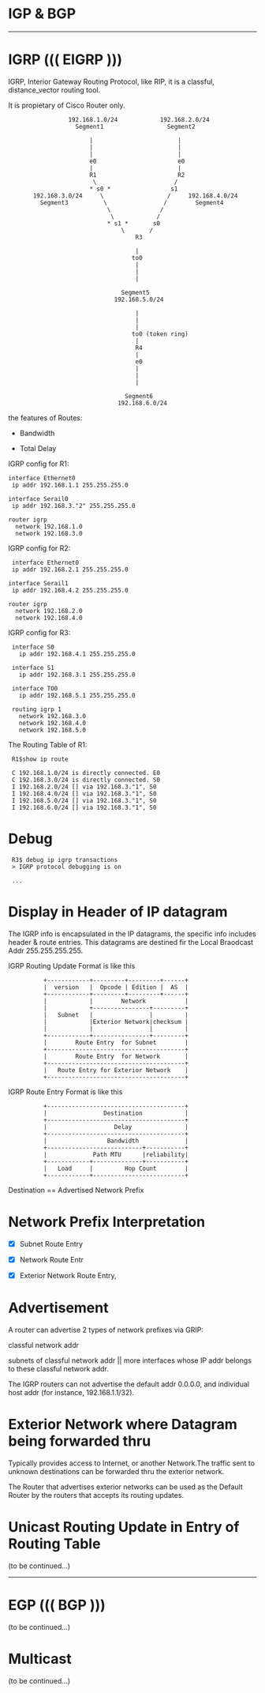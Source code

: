 # IGP & BGP

------------------
# IGRP ((( EIGRP )))

IGRP, Interior Gateway Routing Protocol, like RIP, it is a classful, distance_vector routing tool.

It is propietary of Cisco Router only.


                     192.168.1.0/24            192.168.2.0/24
                       Segment1                  Segment2

                           |                        |
                           |                        |
                           |                        |
                           e0                       e0
                           |                        |
                           R1                       R2
                            \                      /
                           * s0 *                 s1
           192.168.3.0/24     \                  /     192.168.4.0/24 
             Segment3          \                /        Segment4          
                                \              /
                                 \            /
                                * s1 *       s0
                                    \       /
                                        R3
                                       
                                        |
                                       to0
                                        |
                                        |
                                        |
                                                
                                    Segment5 
                                  192.168.5.0/24 
                                    
                                        |
                                        | 
                                        |  
                                       to0 (token ring)
                                        |
                                        R4
                                        |
                                        e0
                                        |
                                        |
                                        |
                                        
                                     Segment6
                                   192.168.6.0/24 





the features of Routes:

* Bandwidth

* Total Delay

IGRP config for R1:

    interface Ethernet0
     ip addr 192.168.1.1 255.255.255.0
     
    interface Serail0
     ip addr 192.168.3."2" 255.255.255.0
     
    router igrp
      network 192.168.1.0
      network 192.168.3.0
      
 IGRP config for R2:
 
     interface Ethernet0
     ip addr 192.168.2.1 255.255.255.0
     
    interface Serail1
     ip addr 192.168.4.2 255.255.255.0
     
    router igrp
      network 192.168.2.0
      network 192.168.4.0
      
 IGRP config for R3:
 
     interface S0
       ip addr 192.168.4.1 255.255.255.0
     
     interface S1
       ip addr 192.168.3.1 255.255.255.0
     
     interface TO0
       ip addr 192.168.5.1 255.255.255.0
     
     routing igrp 1
       network 192.168.3.0
       network 192.168.4.0
       network 192.168.5.0
       
The Routing Table of R1:

     R1$show ip route
     
     C 192.168.1.0/24 is directly connected. E0
     C 192.168.3.0/24 is directly connected. S0
     I 192.168.2.0/24 [] via 192.168.3."1", S0
     I 192.168.4.0/24 [] via 192.168.3."1", S0
     I 192.168.5.0/24 [] via 192.168.3."1", S0
     I 192.168.6.0/24 [] via 192.168.3."1", S0
     
# Debug

     R3$ debug ip igrp transactions
     > IGRP protocol debugging is on
     
     ...

# Display in Header of IP datagram

The IGRP info is encapsulated in the IP datagrams, the specific info includes header & route entries. This datagrams are destined fir the Local Braodcast Addr 255.255.255.255.

IGRP Routing Update Format is like this


              +------------+---------+---------+------+
              |  version   |  Opcode | Edition |  AS  |
              +------------+---------+---------+------+
              |            |        Network           |
              |            +----------------+---------+
              |   Subnet   |                |         |
              |            |Exterior Network|checksum |
              |            |                |         |
              +------------+----------------+---------+
              |        Route Entry  for Subnet        |
              +---------------------------------------+
              |        Route Entry  for Network       |
              +---------------------------------------+
              |   Route Entry for Exterior Network    |
              +---------------------------------------+
              
IGRP Route Entry Format is like this

            
              +---------------------------------------+
              |                Destination            |
              +---------------------------------------+
              |                   Delay               |
              +---------------------------------------+
              |                 Bandwidth             |
              +---------------------------+-----------+
              |             Path MTU      |reliability|
              +------------+--------------+-----------+
              |   Load     |         Hop Count        | 
              +------------+--------------------------+
 
 Destination == Advertised Network Prefix
 
 # Network Prefix Interpretation 
 
 - [x] Subnet Route Entry
 
 - [x] Network Route Entr
 
 - [x] Exterior Network Route Entry,

# Advertisement

A router can advertise 2 types of network prefixes via GRIP:

classful network addr

subnets of classful network addr || more interfaces whose IP addr belongs to these classful network addr.

The IGRP routers can not advertise the default addr 0.0.0.0, and individual host addr (for instance, 192.168.1.1/32).

# Exterior Network where Datagram being forwarded thru

Typically provides access to Internet, or another Network.The traffic sent to unknown destinations can be forwarded thru the exterior network.

The Router that advertises exterior networks can be used as the Default Router by the routers that accepts its routing updates.

# Unicast Routing Update in Entry of Routing Table

(to be continued...)

------------------
# EGP ((( BGP )))

(to be continued...)

# Multicast

(to be continued...)

